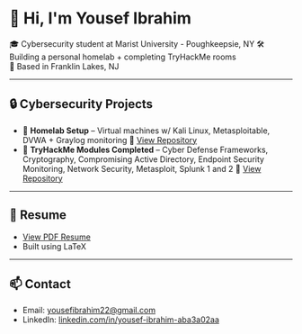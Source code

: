 # 👋 Hi, I'm Yousef Ibrahim

🎓 Cybersecurity student at Marist University - Poughkeepsie, NY 
🛠️ Building a personal homelab + completing TryHackMe rooms  
📍 Based in Franklin Lakes, NJ  

---

## 🔒 Cybersecurity Projects
- 🔧 **Homelab Setup** – Virtual machines w/ Kali Linux, Metasploitable, DVWA + Graylog monitoring
🔗 [View Repository](https://github.com/Yousefibrahim1/cybersecurity-homelab)
- 🧠 **TryHackMe Modules Completed** – Cyber Defense Frameworks, Cryptography, Compromising Active Directory, Endpoint Security Monitoring, Network Security, Metasploit, Splunk 1 and 2
🔗 [View Repository](https://github.com/Yousefibrahim1/tryhackme-progress)

---

## 📜 Resume
- [View PDF Resume](https://github.com/Yousefibrahim1/resume/blob/main/Resume-Yousef-Ibrahim.pdf)  
- Built using LaTeX

---

## 📫 Contact
- Email: yousefibrahim22@gmail.com  
- LinkedIn: [linkedin.com/in/yousef-ibrahim-aba3a02aa](https://linkedin.com/in/yousef-ibrahim-aba3a02aa)
